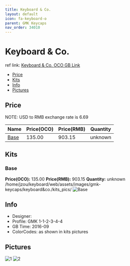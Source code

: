 ```yaml
---
title: Keyboard & Co.
layout: default
icon: fa-keyboard-o
parent: GMK Keycaps
nav_order: 34010
---
```


# Keyboard & Co.

ref link: [Keyboard & Co. OCO GB Link](https://www.originativeco.com/products/keyboard-co)

* [Price](#price)
* [Kits](#kits)
* [Info](#info)
* [Pictures](#pictures)


## Price  
NOTE: USD to RMB exchange rate is 6.69

| Name          | Price(OCO)    |  Price(RMB) | Quantity |
| ------------- | ------------ |  ---------- | -------- |
|[Base](#base)|135.00|903.15|unknown|


## Kits
### Base
**Price(OCO):** 135.00    **Price(RMB):** 903.15    **Quantity:** unknown  
/home/jzou/keyboard/web/assets/images/gmk-keycaps/keyboard&co./kits_pics/
<img src="{{ 'assets/images/gmk-keycaps/keyboard-co/kits_pics/base.jpg' | relative_url }}" alt="Base" class="image featured">


## Info
* Designer: 
* Profile: GMK 1-1-2-3-4-4
* GB Time: 2016-09
* ColorCodes: as shown in kits pictures 


## Pictures
<img src="{{ 'assets/images/gmk-keycaps/keyboard-co/rendering_pics/1.jpg' | relative_url }}" alt="1" class="image featured">
<img src="{{ 'assets/images/gmk-keycaps/keyboard-co/rendering_pics/2.jpg' | relative_url }}" alt="2" class="image featured">
